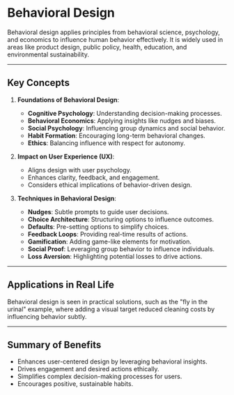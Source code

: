 # Behavioral Design

Behavioral design applies principles from behavioral science, psychology, and economics to influence human behavior effectively. It is widely used in areas like product design, public policy, health, education, and environmental sustainability.

---

## Key Concepts

1. **Foundations of Behavioral Design**:

   - **Cognitive Psychology**: Understanding decision-making processes.
   - **Behavioral Economics**: Applying insights like nudges and biases.
   - **Social Psychology**: Influencing group dynamics and social behavior.
   - **Habit Formation**: Encouraging long-term behavioral changes.
   - **Ethics**: Balancing influence with respect for autonomy.

2. **Impact on User Experience (UX)**:

   - Aligns design with user psychology.
   - Enhances clarity, feedback, and engagement.
   - Considers ethical implications of behavior-driven design.

3. **Techniques in Behavioral Design**:
   - **Nudges**: Subtle prompts to guide user decisions.
   - **Choice Architecture**: Structuring options to influence outcomes.
   - **Defaults**: Pre-setting options to simplify choices.
   - **Feedback Loops**: Providing real-time results of actions.
   - **Gamification**: Adding game-like elements for motivation.
   - **Social Proof**: Leveraging group behavior to influence individuals.
   - **Loss Aversion**: Highlighting potential losses to drive actions.

---

## Applications in Real Life

Behavioral design is seen in practical solutions, such as the "fly in the urinal" example, where adding a visual target reduced cleaning costs by influencing behavior subtly.

---

## Summary of Benefits

- Enhances user-centered design by leveraging behavioral insights.
- Drives engagement and desired actions ethically.
- Simplifies complex decision-making processes for users.
- Encourages positive, sustainable habits.
